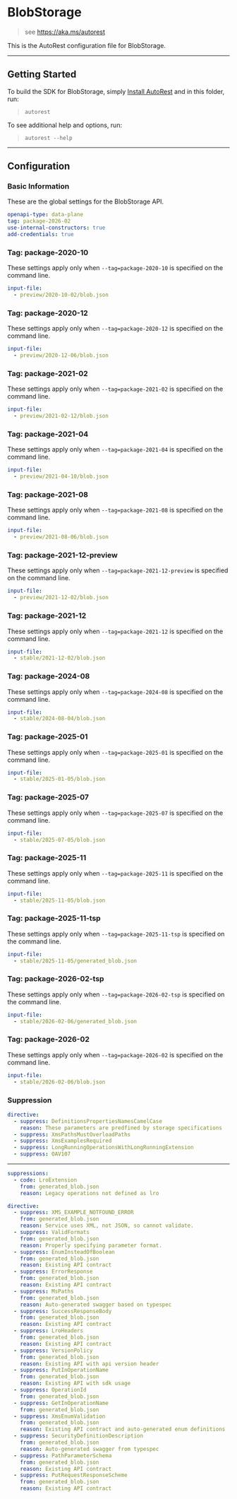# BlobStorage

> see https://aka.ms/autorest

This is the AutoRest configuration file for BlobStorage.

---

## Getting Started

To build the SDK for BlobStorage, simply [Install AutoRest](https://aka.ms/autorest/install) and in this folder, run:

> `autorest`

To see additional help and options, run:

> `autorest --help`

---

## Configuration

### Basic Information

These are the global settings for the BlobStorage API.

```yaml
openapi-type: data-plane
tag: package-2026-02
use-internal-constructors: true
add-credentials: true
```

### Tag: package-2020-10

These settings apply only when `--tag=package-2020-10` is specified on the command line.

```yaml $(tag) == 'package-2020-10'
input-file:
  - preview/2020-10-02/blob.json
```

### Tag: package-2020-12

These settings apply only when `--tag=package-2020-12` is specified on the command line.

```yaml $(tag) == 'package-2020-12'
input-file:
  - preview/2020-12-06/blob.json
```

### Tag: package-2021-02

These settings apply only when `--tag=package-2021-02` is specified on the command line.

```yaml $(tag) == 'package-2021-02'
input-file:
  - preview/2021-02-12/blob.json
```

### Tag: package-2021-04

These settings apply only when `--tag=package-2021-04` is specified on the command line.

```yaml $(tag) == 'package-2021-04'
input-file:
  - preview/2021-04-10/blob.json
```

### Tag: package-2021-08

These settings apply only when `--tag=package-2021-08` is specified on the command line.

```yaml $(tag) == 'package-2021-08'
input-file:
  - preview/2021-08-06/blob.json
```

### Tag: package-2021-12-preview

These settings apply only when `--tag=package-2021-12-preview` is specified on the command line.

```yaml $(tag) == 'package-2021-12-preview'
input-file:
  - preview/2021-12-02/blob.json
```

### Tag: package-2021-12

These settings apply only when `--tag=package-2021-12` is specified on the command line.

```yaml $(tag) == 'package-2021-12'
input-file:
  - stable/2021-12-02/blob.json
```

### Tag: package-2024-08

These settings apply only when `--tag=package-2024-08` is specified on the command line.

```yaml $(tag) == 'package-2024-08'
input-file:
  - stable/2024-08-04/blob.json
```

### Tag: package-2025-01

These settings apply only when `--tag=package-2025-01` is specified on the command line.

```yaml $(tag) == 'package-2025-01'
input-file:
  - stable/2025-01-05/blob.json
```

### Tag: package-2025-07

These settings apply only when `--tag=package-2025-07` is specified on the command line.

```yaml $(tag) == 'package-2025-07'
input-file:
  - stable/2025-07-05/blob.json
```

### Tag: package-2025-11

These settings apply only when `--tag=package-2025-11` is specified on the command line.

```yaml $(tag) == 'package-2025-11'
input-file:
  - stable/2025-11-05/blob.json
```

### Tag: package-2025-11-tsp

These settings apply only when `--tag=package-2025-11-tsp` is specified on the command line.

```yaml $(tag) == 'package-2025-11-tsp'
input-file:
  - stable/2025-11-05/generated_blob.json
```

### Tag: package-2026-02-tsp

These settings apply only when `--tag=package-2026-02-tsp` is specified on the command line.

```yaml $(tag) == 'package-2026-02-tsp'
input-file:
  - stable/2026-02-06/generated_blob.json
```

### Tag: package-2026-02

These settings apply only when `--tag=package-2026-02` is specified on the command line.

```yaml $(tag) == 'package-2026-02'
input-file:
  - stable/2026-02-06/blob.json
```

### Suppression

```yaml
directive:
  - suppress: DefinitionsPropertiesNamesCamelCase
    reason: These parameters are predfined by storage specifications
  - suppress: XmsPathsMustOverloadPaths
  - suppress: XmsExamplesRequired
  - suppress: LongRunningOperationsWithLongRunningExtension
  - suppress: OAV107
```

---

```yaml
suppressions:
  - code: LroExtension
    from: generated_blob.json
    reason: Legacy operations not defined as lro
```

```yaml
directive:
  - suppress: XMS_EXAMPLE_NOTFOUND_ERROR
    from: generated_blob.json
    reason: Service uses XML, not JSON, so cannot validate.
  - suppress: ValidFormats
    from: generated_blob.json
    reason: Properly specifying parameter format.
  - suppress: EnumInsteadOfBoolean
    from: generated_blob.json
    reason: Existing API contract
  - suppress: ErrorResponse
    from: generated_blob.json
    reason: Existing API contract
  - suppress: MsPaths
    from: generated_blob.json
    reason: Auto-generated swagger based on typespec
  - suppress: SuccessResponseBody
    from: generated_blob.json
    reason: Existing API contract
  - suppress: LroHeaders
    from: generated_blob.json
    reason: Existing API contract
  - suppress: VersionPolicy
    from: generated_blob.json
    reason: Existing API with api version header
  - suppress: PutInOperationName
    from: generated_blob.json
    reason: Existing API with sdk usage
  - suppress: OperationId
    from: generated_blob.json
  - suppress: GetInOperationName
    from: generated_blob.json
  - suppress: XmsEnumValidation
    from: generated_blob.json
    reason: Existing API contract and auto-generated enum definitions
  - suppress: SecurityDefinitionDescription
    from: generated_blob.json
    reason: Auto-generated swagger from typespec
  - suppress: PathParameterSchema
    from: generated_blob.json
    reason: Existing API contract
  - suppress: PutRequestResponseScheme
    from: generated_blob.json
    reason: Existing API contract
```
